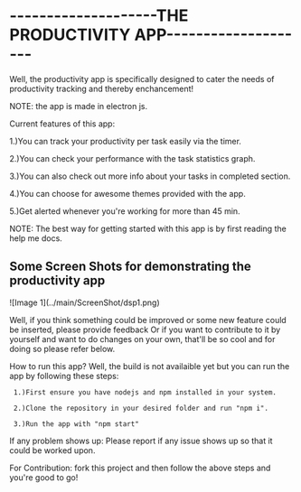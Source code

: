 <h1>--------------------THE PRODUCTIVITY APP--------------------</h1>

Well, the productivity app is specifically designed to cater the needs of productivity tracking and thereby enchancement!

NOTE: the app is made in electron js.

Current features of this app:

1.)You can track your productivity per task easily via the timer.

2.)You can check your performance with the task statistics graph.

3.)You can also check out more info about your tasks in completed section.

4.)You can choose for awesome themes provided with the app.

5.)Get alerted whenever you're working for more than 45 min.

NOTE: The best way for getting started with this app is by first reading the help me docs.

<h2>Some Screen Shots for demonstrating the productivity app</h2>
![Image 1](../main/ScreenShot/dsp1.png)

Well, if you think something could be improved or some new feature could be inserted, please provide feedback
Or if you want to contribute to it by yourself and want to do changes on your own, that'll be so cool and for doing so please refer below.

 How to run this app?
 Well, the build is not availaible yet but you can run the app by following these steps:
 
     1.)First ensure you have nodejs and npm installed in your system.
     
     2.)Clone the repository in your desired folder and run "npm i".
     
     3.)Run the app with "npm start"
    
 If any problem shows up:
    Please report if any issue shows up so that it could be worked upon.
 
 For Contribution:
     fork this project and then follow the above steps and you're good to go!
